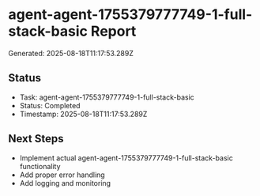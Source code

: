 # agent-agent-1755379777749-1-full-stack-basic Report

Generated: 2025-08-18T11:17:53.289Z

## Status
- Task: agent-agent-1755379777749-1-full-stack-basic
- Status: Completed
- Timestamp: 2025-08-18T11:17:53.289Z

## Next Steps
- Implement actual agent-agent-1755379777749-1-full-stack-basic functionality
- Add proper error handling
- Add logging and monitoring
